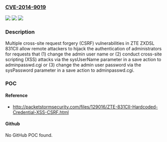 ### [CVE-2014-9019](https://cve.mitre.org/cgi-bin/cvename.cgi?name=CVE-2014-9019)
![](https://img.shields.io/static/v1?label=Product&message=n%2Fa&color=blue)
![](https://img.shields.io/static/v1?label=Version&message=n%2Fa&color=blue)
![](https://img.shields.io/static/v1?label=Vulnerability&message=n%2Fa&color=brighgreen)

### Description

Multiple cross-site request forgery (CSRF) vulnerabilities in ZTE ZXDSL 831CII allow remote attackers to hijack the authentication of administrators for requests that (1) change the admin user name or (2) conduct cross-site scripting (XSS) attacks via the sysUserName parameter in a save action to adminpasswd.cgi or (3) change the admin user password via the sysPassword parameter in a save action to adminpasswd.cgi.

### POC

#### Reference
- http://packetstormsecurity.com/files/129016/ZTE-831CII-Hardcoded-Credential-XSS-CSRF.html

#### Github
No GitHub POC found.

